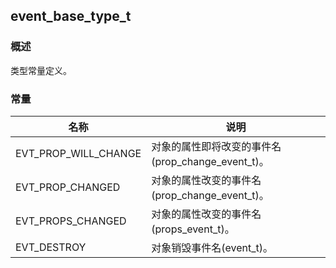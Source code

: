 ## event\_base\_type\_t
### 概述
 类型常量定义。

### 常量
<p id="event_base_type_t_consts">

| 名称 | 说明 | 
| -------- | ------- | 
| EVT\_PROP\_WILL\_CHANGE | 对象的属性即将改变的事件名(prop\_change\_event\_t)。 |
| EVT\_PROP\_CHANGED | 对象的属性改变的事件名(prop\_change\_event\_t)。 |
| EVT\_PROPS\_CHANGED | 对象的属性改变的事件名(props\_event\_t)。 |
| EVT\_DESTROY | 对象销毁事件名(event\_t)。 |

